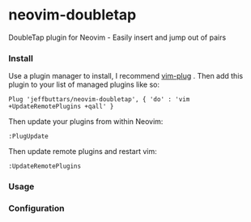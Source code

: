 # neovim-doubletap
DoubleTap plugin for Neovim - Easily insert and jump out of pairs

### Install

Use a plugin manager to install, I recommend [vim-plug](https://github.com/junegunn/vim-plug) .
Then add this plugin to your list of managed plugins like so:

```vim
Plug 'jeffbuttars/neovim-doubletap', { 'do' : 'vim +UpdateRemotePlugins +qall' }
```

Then update your plugins from within Neovim:

```vim
:PlugUpdate
```

Then update remote plugins and restart vim:

```vim
:UpdateRemotePlugins
```


### Usage

### Configuration
